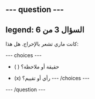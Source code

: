 --- question ---
---
legend: السؤال 3 من 6
---

كانت ماري تشعر بالإحراج. هل هذا:

--- choices ---
- ( ) حقيقة أو ملاحظة؟

- (x) رأي أو تقييم؟ --- /choices ---

--- /question ---
